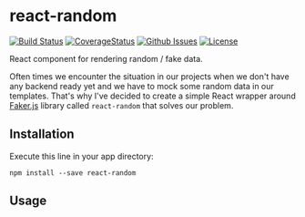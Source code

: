 # react-random
[![Build Status](https://travis-ci.org/justynjozwiak/react-random.svg?branch=master)](https://travis-ci.org/justynjozwiak/react-random)
[![CoverageStatus](https://coveralls.io/repos/github/justynjozwiak/react-random/badge.svg?branch=master)](https://coveralls.io/github/justynjozwiak/react-random?branch=master)
[![Github Issues](http://githubbadges.herokuapp.com/justynjozwiak/react-random/issues.svg)](https://github.com/justynjozwiak/react-random/issues)
[![License](http://img.shields.io/:license-MIT-blue.svg)](http://badges.mit-license.org)

React component for rendering random / fake data.

Often times we encounter the situation in our projects when we don't have any backend ready yet and we have to mock some random data in
our templates. That's why I've decided to create a simple React wrapper around [Faker.js](https://github.com/marak/Faker.js/) library called
`react-random` that solves our problem.

## Installation

Execute this line in your app directory:

```
npm install --save react-random
```

## Usage
